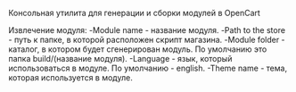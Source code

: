 Консольная утилита для генерации и сборки модулей в OpenCart

Извлечение модуля:
-Module name - название модуля.
-Path to the store - путь к папке, в которой расположен скрипт магазина.
-Module folder - каталог, в котором будет сгенерирован модуль. По умолчанию это папка build/(название модуля).
-Language - язык, который использоваться в модуле. По умолчанию - english.
-Theme name - тема, которая используется в модуле.
